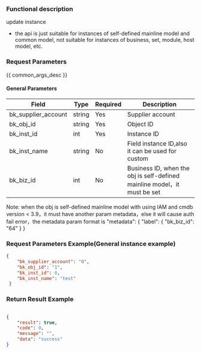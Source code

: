 ### Functional description

update instance

- the api is just suitable for instances of self-defined mainline model and common model, not suitable for instances of business, set, module, host model, etc.

### Request Parameters

{{ common_args_desc }}

#### General Parameters

| Field                |  Type      | Required	   |  Description                            |
|---------------------|------------|--------|----------------------------------|
| bk_supplier_account | string     | Yes     | Supplier account                       |
| bk_obj_id           | string     | Yes     | Object ID       |
| bk_inst_id          | int        | Yes     | Instance ID |
| bk_inst_name        | string     | No     | Field instance ID,also it can be used for custom   |
| bk_biz_id                  | int        | No     | Business ID, when the obj is self-defined mainline model，it must be set |

Note: when the obj is self-defined mainline model with using IAM and cmdb version < 3.9，it must have another param metadata，else it will cause auth fail error，the metadata param format is
"metadata": {
  "label": {
      "bk_biz_id": "64"
  }
}


### Request Parameters Example(General instance example)

```json
{
    "bk_supplier_account": "0",
    "bk_obj_id": "1",
    "bk_inst_id": 0,
    "bk_inst_name": "test"
 }
```

### Return Result Example

```json

{
    "result": true,
    "code": 0,
    "message": "",
    "data": "success"
}
```
